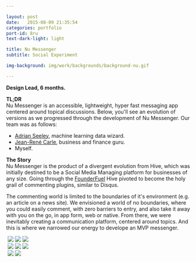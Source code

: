 ```yaml
---

layout: post
date:   2015-08-09 21:35:54
categories: portfolio
port-id: 8ru
text-dark-light: light

title: Nu Messenger
subtitle: Social Experiment

img-background: img/work/backgrounds/background-nu.gif

---
```


<b>Design Lead, 6 months.</b>

<b>TL;DR</b><br>
Nu Messenger is an accessible, lightweight, hyper fast messaging app centered around topical discussions. Below, you'll see an evolution of versions as we progressed through the development of Nu Messenger. Our team was as follows:

- <a href="https://ca.linkedin.com/in/adrianseeley" target="_blank">Adrian Seeley</a>, machine learning data wizard.
- <a href="https://ca.linkedin.com/pub/jean-rené-carle-mossdorf/13/882/a10" target="_blank">Jean-René Carle</a>, business and finance guru.
- Myself. 

<b>The Story</b><br>
Nu Messenger is the product of a divergent evolution from Hive, which was initially destined to be a Social Media Managing platform for businesses of any size. Going through the <a href="http://founderfuel.com/en/" target="_blank">FounderFuel</a> Hive pivoted to become the holy grail of commenting plugins, similar to Disqus. 

The commenting world is limited to the boundaries of it's environment (e.g. an article on a news site). We envisioned a world of no boundaries, where you could easily comment, with zero barriers to entry, and also take it away with you on the go, in app form, web or native. From there, we were inevitably creating a communication platform, centered around topics. And this is where we narrowed our energy to develope an MVP messenger. 

<div class="image-container">
    <img class="clear" src=""/>
    <img class="w1" src="./img/work/nu/header-1.jpg"/>
    <img class="w3" src="./img/work/nu/nu-home-1.jpg"/>
    <img class="w4" src="./img/work/nu/nu-app-store-1.jpg"/>
</div>

<div class="image-container">
    <img class="clear" src=""/>
    <img class="w1" src="./img/work/nu/header-2.jpg"/>
    <img class="w3" src="./img/work/nu/nu-home-2.jpg"/>
    <img class="w4" src="./img/work/nu/nu-screens-2.jpg"/>
</div>

<div class="image-container">
    <img class="clear" src=""/>
    <img class="w1" src="./img/work/nu/header-3.jpg"/>
    <img class="w3" src="./img/work/nu/nu-screens-3.gif"/>
</div>







